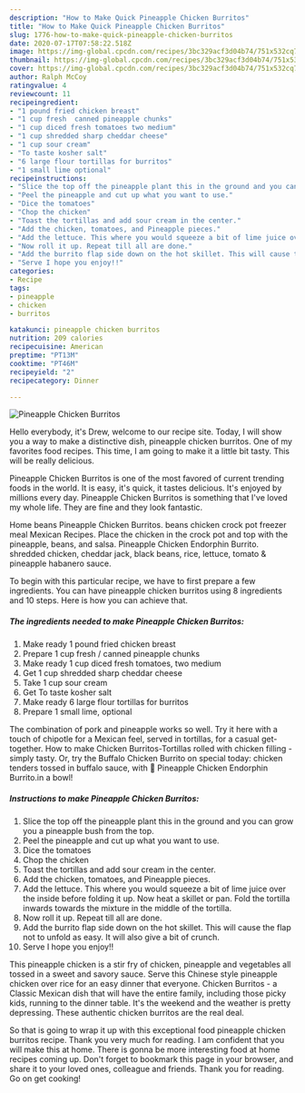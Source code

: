```yaml
---
description: "How to Make Quick Pineapple Chicken Burritos"
title: "How to Make Quick Pineapple Chicken Burritos"
slug: 1776-how-to-make-quick-pineapple-chicken-burritos
date: 2020-07-17T07:58:22.518Z
image: https://img-global.cpcdn.com/recipes/3bc329acf3d04b74/751x532cq70/pineapple-chicken-burritos-recipe-main-photo.jpg
thumbnail: https://img-global.cpcdn.com/recipes/3bc329acf3d04b74/751x532cq70/pineapple-chicken-burritos-recipe-main-photo.jpg
cover: https://img-global.cpcdn.com/recipes/3bc329acf3d04b74/751x532cq70/pineapple-chicken-burritos-recipe-main-photo.jpg
author: Ralph McCoy
ratingvalue: 4
reviewcount: 11
recipeingredient:
- "1 pound fried chicken breast"
- "1 cup fresh  canned pineapple chunks"
- "1 cup diced fresh tomatoes two medium"
- "1 cup shredded sharp cheddar cheese"
- "1 cup sour cream"
- "To taste kosher salt"
- "6 large flour tortillas for burritos"
- "1 small lime optional"
recipeinstructions:
- "Slice the top off the pineapple plant this in the ground and you can grow you a pineapple bush from the top."
- "Peel the pineapple and cut up what you want to use."
- "Dice the tomatoes"
- "Chop the chicken"
- "Toast the tortillas and add sour cream in the center."
- "Add the chicken, tomatoes, and Pineapple pieces."
- "Add the lettuce. This where you would squeeze a bit of lime juice over the inside before folding it up. Now heat a skillet or pan. Fold the tortilla inwards towards the mixture in the middle of the tortilla."
- "Now roll it up. Repeat till all are done."
- "Add the burrito flap side down on the hot skillet. This will cause the flap not to unfold as easy. It will also give a bit of crunch."
- "Serve I hope you enjoy!!"
categories:
- Recipe
tags:
- pineapple
- chicken
- burritos

katakunci: pineapple chicken burritos 
nutrition: 209 calories
recipecuisine: American
preptime: "PT13M"
cooktime: "PT46M"
recipeyield: "2"
recipecategory: Dinner

---
```



![Pineapple Chicken Burritos](https://img-global.cpcdn.com/recipes/3bc329acf3d04b74/751x532cq70/pineapple-chicken-burritos-recipe-main-photo.jpg)

Hello everybody, it's Drew, welcome to our recipe site. Today, I will show you a way to make a distinctive dish, pineapple chicken burritos. One of my favorites food recipes. This time, I am going to make it a little bit tasty. This will be really delicious.

Pineapple Chicken Burritos is one of the most favored of current trending foods in the world. It is easy, it's quick, it tastes delicious. It's enjoyed by millions every day. Pineapple Chicken Burritos is something that I've loved my whole life. They are fine and they look fantastic.

Home beans Pineapple Chicken Burritos. beans chicken crock pot freezer meal Mexican Recipes. Place the chicken in the crock pot and top with the pineapple, beans, and salsa. Pineapple Chicken Endorphin Burrito. shredded chicken, cheddar jack, black beans, rice, lettuce, tomato &amp; pineapple habanero sauce.


To begin with this particular recipe, we have to first prepare a few ingredients. You can have pineapple chicken burritos using 8 ingredients and 10 steps. Here is how you can achieve that.

<!--inarticleads1-->

##### The ingredients needed to make Pineapple Chicken Burritos:

1. Make ready 1 pound fried chicken breast
1. Prepare 1 cup fresh / canned pineapple chunks
1. Make ready 1 cup diced fresh tomatoes, two medium
1. Get 1 cup shredded sharp cheddar cheese
1. Take 1 cup sour cream
1. Get To taste kosher salt
1. Make ready 6 large flour tortillas for burritos
1. Prepare 1 small lime, optional


The combination of pork and pineapple works so well. Try it here with a touch of chipotle for a Mexican feel, served in tortillas, for a casual get-together. How to make Chicken Burritos-Tortillas rolled with chicken filling - simply tasty. Or, try the Buffalo Chicken Burrito on special today: chicken tenders tossed in buffalo sauce, with 🥗 Pineapple Chicken Endorphin Burrito.in a bowl! 

<!--inarticleads2-->

##### Instructions to make Pineapple Chicken Burritos:

1. Slice the top off the pineapple plant this in the ground and you can grow you a pineapple bush from the top.
1. Peel the pineapple and cut up what you want to use.
1. Dice the tomatoes
1. Chop the chicken
1. Toast the tortillas and add sour cream in the center.
1. Add the chicken, tomatoes, and Pineapple pieces.
1. Add the lettuce. This where you would squeeze a bit of lime juice over the inside before folding it up. Now heat a skillet or pan. Fold the tortilla inwards towards the mixture in the middle of the tortilla.
1. Now roll it up. Repeat till all are done.
1. Add the burrito flap side down on the hot skillet. This will cause the flap not to unfold as easy. It will also give a bit of crunch.
1. Serve I hope you enjoy!!


This pineapple chicken is a stir fry of chicken, pineapple and vegetables all tossed in a sweet and savory sauce. Serve this Chinese style pineapple chicken over rice for an easy dinner that everyone. Chicken Burritos - a Classic Mexican dish that will have the entire family, including those picky kids, running to the dinner table. It&#39;s the weekend and the weather is pretty depressing. These authentic chicken burritos are the real deal. 

So that is going to wrap it up with this exceptional food pineapple chicken burritos recipe. Thank you very much for reading. I am confident that you will make this at home. There is gonna be more interesting food at home recipes coming up. Don't forget to bookmark this page in your browser, and share it to your loved ones, colleague and friends. Thank you for reading. Go on get cooking!
